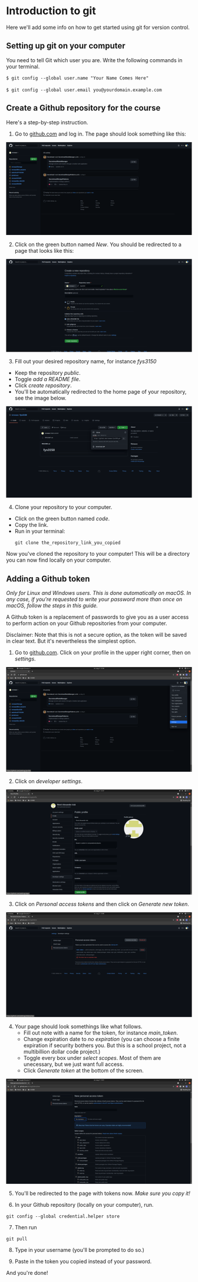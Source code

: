 # Introduction to git

Here we'll add some info on how to get started using git for version control.


## Setting up git on your computer

You need to tell Git which user you are. Write the following commands in your terminal.

```terminal
$ git config --global user.name "Your Name Comes Here"

$ git config --global user.email you@yourdomain.example.com
```

## Create a Github repository for the course

Here's a step-by-step instruction.

1. Go to [github.com](Github.com) and log in. The page should look something like this:

![homepage](./github_homepage.png)

2. Click on the green button named *New*. You should be redirected to a page that looks like this:

![create_repo](./create_repo.png)

3. Fill out your desired repository name, for instance *fys3150*
  - Keep the repository *public*.
  - Toggle *add a README file*.
  - Click *create repository*.
  - You'll be automatically redirected to the home page of your repository, see the image below.

![clone_repo](./clone_repo.png)

4. Clone your repository to your computer.  
  - Click on the green button named *code*.
  - Copy the link.
  - Run in your terminal:
    ```terminal
    git clone the_repository_link_you_copied
    ```

Now you've cloned the repository to your computer! This will be a directory you can now find locally on your computer.



## Adding a Github token
*Only for Linux and Windows users. This is done automatically on macOS. In any case, if you're requested to write your password more than once on macOS, follow the steps in this guide.*

A Github token is a replacement of passwords to give you as a user access to perform action on your Github repositories from your computer.

Disclaimer: Note that this is not a secure option, as the token will be saved in clear text. But it's nevertheless the simplest option.


1. Go to [github.com](www.github.com). Click on your profile in the upper right corner, then on *settings*.

![go_to_settings](./go_to_settings.png)

2. Click on *developer settings*.

![go_to_developer_settings](./go_to_developer_settings.png)

3. Click on *Personal access tokens* and then click on *Generate new token*.

![generate_new_token](./generate_new_token.png)

4. Your page should look somethings like what follows.
    - Fill out note with a name for the token, for instance *main_token*.
    - Change expiration date to *no expiration* (you can choose a finite expiration if security bothers you. But this is a school project, not a multibillion dollar code project.)
    - Toggle every box under *select scopes*. Most of them are unecessary, but we just want full access.
    - Click *Generate token* at the bottom of the screen.

![token_page](./token_page.png)

5. You'll be redirected to the page with tokens now. *Make sure you copy it!*


6. In your Github repository (locally on your computer), run.

  ```terminal
  git config --global credential.helper store
  ```

7. Then run

  ```terminal
  git pull
  ```

8. Type in your username (you'll be prompted to do so.)

9. Paste in the token you copied instead of your password.

And you're done!
